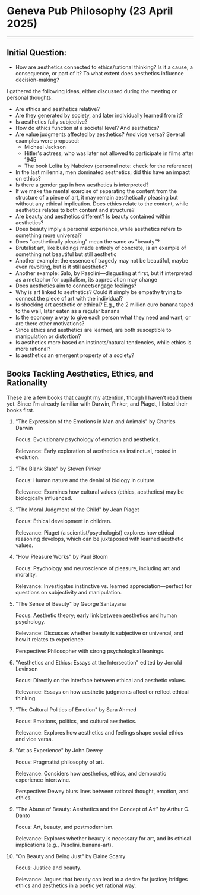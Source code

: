 # Geneva Pub Philosophy (23 April 2025)
----

## Initial Question:
- How are aesthetics connected to ethics/rational thinking? Is it a cause, a consequence, or part of it? To what extent does aesthetics influence decision-making?

I gathered the following ideas, either discussed during the meeting or personal thoughts:
- Are ethics and aesthetics relative?
- Are they generated by society, and later individually learned from it?
- Is aesthetics fully subjective?
- How do ethics function at a societal level? And aesthetics?
- Are value judgments affected by aesthetics? And vice versa? Several examples were proposed:
    - Michael Jackson
    - Hitler's actress, who was later not allowed to participate in films after 1945
    - The book Lolita by Nabokov (personal note: check for the reference)
- In the last millennia, men dominated aesthetics; did this have an impact on ethics?
- Is there a gender gap in how aesthetics is interpreted?
- If we make the mental exercise of separating the content from the structure of a piece of art, it may remain aesthetically pleasing but without any ethical implication. Does ethics relate to the content, while aesthetics relates to both content and structure?
- Are beauty and aesthetics different? Is beauty contained within aesthetics?
- Does beauty imply a personal experience, while aesthetics refers to something more universal?
- Does "aesthetically pleasing" mean the same as "beauty"?
- Brutalist art, like buildings made entirely of concrete, is an example of something not beautiful but still aesthetic
- Another example: the essence of tragedy may not be beautiful, maybe even revolting, but is it still aesthetic?
- Another example: Salò, by Pasolini—disgusting at first, but if interpreted as a metaphor for capitalism, its appreciation may change
- Does aesthetics aim to connect/engage feelings?
- Why is art linked to aesthetics? Could it simply be empathy trying to connect the piece of art with the individual?
- Is shocking art aesthetic or ethical? E.g., the 2 million euro banana taped to the wall, later eaten as a regular banana
- Is the economy a way to give each person what they need and want, or are there other motivations?
- Since ethics and aesthetics are learned, are both susceptible to manipulation or distortion?
- Is aesthetics more based on instincts/natural tendencies, while ethics is more rational?
- Is aesthetics an emergent property of a society?

## Books Tackling Aesthetics, Ethics, and Rationality

These are a few books that caught my attention, though I haven’t read them yet. Since I’m already familiar with Darwin, Pinker, and Piaget, I listed their books first.

1. "The Expression of the Emotions in Man and Animals" by Charles Darwin

    Focus: Evolutionary psychology of emotion and aesthetics.

    Relevance: Early exploration of aesthetics as instinctual, rooted in evolution.

2. "The Blank Slate" by Steven Pinker

    Focus: Human nature and the denial of biology in culture.

    Relevance: Examines how cultural values (ethics, aesthetics) may be biologically influenced.

3. "The Moral Judgment of the Child" by Jean Piaget

    Focus: Ethical development in children.

    Relevance: Piaget (a scientist/psychologist) explores how ethical reasoning develops, which can be juxtaposed with learned aesthetic values.

4. "How Pleasure Works" by Paul Bloom

    Focus: Psychology and neuroscience of pleasure, including art and morality.

    Relevance: Investigates instinctive vs. learned appreciation—perfect for questions on subjectivity and manipulation.

5. "The Sense of Beauty" by George Santayana

    Focus: Aesthetic theory; early link between aesthetics and human psychology.

    Relevance: Discusses whether beauty is subjective or universal, and how it relates to experience.

    Perspective: Philosopher with strong psychological leanings.

6. "Aesthetics and Ethics: Essays at the Intersection" edited by Jerrold Levinson

    Focus: Directly on the interface between ethical and aesthetic values.

    Relevance: Essays on how aesthetic judgments affect or reflect ethical thinking.

7. "The Cultural Politics of Emotion" by Sara Ahmed

    Focus: Emotions, politics, and cultural aesthetics.

    Relevance: Explores how aesthetics and feelings shape social ethics and vice versa.

8. "Art as Experience" by John Dewey

    Focus: Pragmatist philosophy of art.

    Relevance: Considers how aesthetics, ethics, and democratic experience intertwine.

    Perspective: Dewey blurs lines between rational thought, emotion, and ethics.

9. "The Abuse of Beauty: Aesthetics and the Concept of Art" by Arthur C. Danto

    Focus: Art, beauty, and postmodernism.

    Relevance: Explores whether beauty is necessary for art, and its ethical implications (e.g., Pasolini, banana-art).

10. "On Beauty and Being Just" by Elaine Scarry

    Focus: Justice and beauty.

    Relevance: Argues that beauty can lead to a desire for justice; bridges ethics and aesthetics in a poetic yet rational way.
